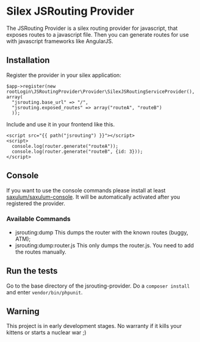 Silex JSRouting Provider
========================

The JSRouting Provider is a silex routing provider for javascript, that exposes routes to a javascript file. Then you can generate routes for use with javascript frameworks like AngularJS.

Installation
------------

Register the provider in your silex application:
``` {.php}
$app->register(new rootLogin\JSRoutingProvider\Provider\SilexJSRoutingServiceProvider(), array(
  "jsrouting.base_url" => "/",
  "jsrouting.exposed_routes" => array("routeA", "routeB")
  ));
```

Include and use it in your frontend like this.
``` {.html}
<script src="{{ path("jsrouting") }}"></script>
<script>
  console.log(router.generate("routeA"));
  console.log(router.generate("routeB", {id: 3}));
</script>
```

Console
-------
If you want to use the console commands please install at least [saxulum/saxulum-console](https://github.com/saxulum/saxulum-console).
It will be automatically activated after you registered the provider.

### Available Commands

* jsrouting:dump
  This dumps the router with the known routes (buggy, ATM);
* jsrouting:dump:router.js
  This only dumps the router.js. You need to add the routes manually.
  
Run the tests
-------------
Go to the base directory of the jsrouting-provider. Do a `composer install` and enter `vendor/bin/phpunit`.
  
Warning
-------
This project is in early development stages. No warranty if it kills your kittens or starts a nuclear war ;)
